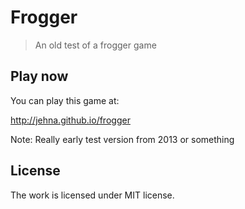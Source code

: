 # Frogger
> An old test of a frogger game

## Play now

You can play this game at:

http://jehna.github.io/frogger

Note: Really early test version from 2013 or something

## License
The work is licensed under MIT license.
